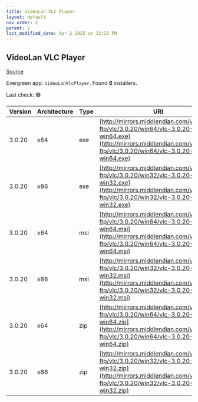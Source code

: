 ```yaml
---
title: VideoLan VLC Player 
layout: default
nav_order: 2
parent: V
last_modified_date: Apr 2 2025 at 12:25 PM
---
```


## VideoLan VLC Player 

[Source](https://www.videolan.org/vlc/)

Evergreen app: `VideoLanVlcPlayer`. Found **6** installers.

Last check: 🟢

| Version | Architecture | Type | URI                                                                                                                                                                    |
| ------- | ------------ | ---- | ---------------------------------------------------------------------------------------------------------------------------------------------------------------------- |
| 3.0.20  | x64          | exe  | [http://mirrors.middlendian.com/videolan-ftp/vlc/3.0.20/win64/vlc-3.0.20-win64.exe](http://mirrors.middlendian.com/videolan-ftp/vlc/3.0.20/win64/vlc-3.0.20-win64.exe) |
| 3.0.20  | x86          | exe  | [http://mirrors.middlendian.com/videolan-ftp/vlc/3.0.20/win32/vlc-3.0.20-win32.exe](http://mirrors.middlendian.com/videolan-ftp/vlc/3.0.20/win32/vlc-3.0.20-win32.exe) |
| 3.0.20  | x64          | msi  | [http://mirrors.middlendian.com/videolan-ftp/vlc/3.0.20/win64/vlc-3.0.20-win64.msi](http://mirrors.middlendian.com/videolan-ftp/vlc/3.0.20/win64/vlc-3.0.20-win64.msi) |
| 3.0.20  | x86          | msi  | [http://mirrors.middlendian.com/videolan-ftp/vlc/3.0.20/win32/vlc-3.0.20-win32.msi](http://mirrors.middlendian.com/videolan-ftp/vlc/3.0.20/win32/vlc-3.0.20-win32.msi) |
| 3.0.20  | x64          | zip  | [http://mirrors.middlendian.com/videolan-ftp/vlc/3.0.20/win64/vlc-3.0.20-win64.zip](http://mirrors.middlendian.com/videolan-ftp/vlc/3.0.20/win64/vlc-3.0.20-win64.zip) |
| 3.0.20  | x86          | zip  | [http://mirrors.middlendian.com/videolan-ftp/vlc/3.0.20/win32/vlc-3.0.20-win32.zip](http://mirrors.middlendian.com/videolan-ftp/vlc/3.0.20/win32/vlc-3.0.20-win32.zip) |
